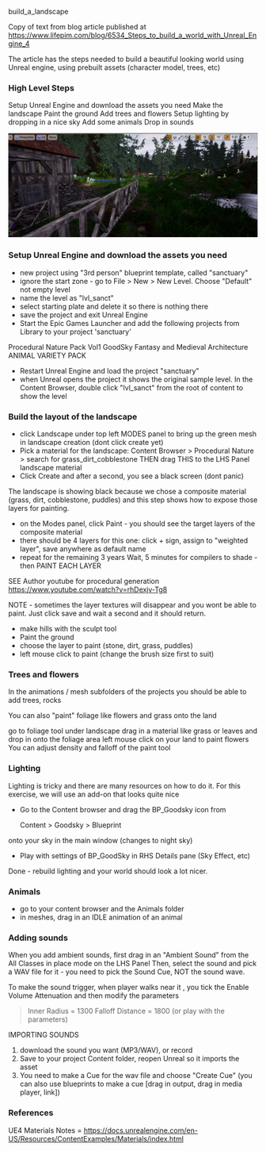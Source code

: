 build_a_landscape

Copy of text from blog article published at https://www.lifepim.com/blog/6534_Steps_to_build_a_world_with_Unreal_Engine_4

The article has the steps needed to build a beautiful looking world using Unreal engine, using prebuilt assets (character model, trees, etc)

### High Level Steps

Setup Unreal Engine and download the assets you need
Make the landscape
Paint the ground
Add trees and flowers
Setup lighting by dropping in a nice sky
Add some animals
Drop in sounds

![Sample image of landscape in UE4](UE4_game_sanct_shed_side2.PNG "Sample image of landscape in UE4")

     

### Setup Unreal Engine and download the assets you need

- new project using "3rd person" blueprint template, called "sanctuary"
- ignore the start zone - go to File > New > New Level. Choose "Default" not empty level 
- name the level as "lvl_sanct"
- select starting plate and delete it so there is nothing there 
- save the project and exit Unreal Engine
- Start the Epic Games Launcher and add the following projects from Library to your project 'sanctuary' 

Procedural Nature Pack Vol1 
GoodSky 
Fantasy and Medieval Architecture 
ANIMAL VARIETY PACK 


- Restart Unreal Engine and load the project "sanctuary"
- when Unreal opens the project it shows the original sample level. In the Content Browser, double click "lvl_sanct" from the root of content to show the level 



### Build the layout of the landscape

- click Landscape under top left MODES panel to bring up the green mesh in landscape creation (dont click create yet) 
- Pick a material for the landscape: Content Browser > Procedural Nature > search for grass_dirt_cobblestone THEN drag THIS to the LHS Panel landscape material 
- Click Create and after a second, you see a black screen (dont panic)

The landscape is showing black because we chose a composite material (grass, dirt, cobblestone, puddles) and this step shows how to expose those layers for painting.
- on the Modes panel, click Paint - you should see the target layers of the composite material
- there should be 4 layers for this one: click + sign, assign to "weighted layer", save anywhere as default name
- repeat for the remaining 3 years
Wait, 5 minutes for compilers to shade - then PAINT EACH LAYER 


SEE Author youtube for procedural generation
https://www.youtube.com/watch?v=rhDexjv-Tg8

NOTE - sometimes the layer textures will disappear and you wont be able to paint. Just click save and wait a second and it should return. 


- make hills with the sculpt tool
- Paint the ground
- choose the layer to paint (stone, dirt, grass, puddles)
- left mouse click to paint (change the brush size first to suit)


### Trees and flowers
In the animations / mesh subfolders of the projects you should be able to add trees, rocks

You can also "paint" foliage like flowers and grass onto the land 

go to foliage tool under landscape
drag in a material like grass or leaves and drop in onto the foliage area
left mouse click on your land to paint flowers
You can adjust density and falloff of the paint tool


### Lighting
Lighting is tricky and there are many resources on how to do it. For this exercise, we will use an add-on that looks quite nice

- Go to the Content browser and drag the BP_Goodsky icon from  

   Content > Goodsky > Blueprint

 onto your sky in the main window (changes to night sky)

- Play with settings of BP_GoodSky  in RHS Details pane (Sky Effect, etc)

Done - rebuild lighting and your world should look a lot nicer.

### Animals

- go to your content browser and the Animals folder
- in meshes, drag in an IDLE animation of an animal

### Adding sounds

When you add ambient sounds, first drag in an "Ambient Sound" from the All Classes in place mode on the LHS Panel
Then, select the sound and pick a WAV file for it - you need to pick the Sound Cue, NOT the sound wave.

To make the sound trigger, when player walks near it , you tick the Enable Volume Attenuation and then modify the parameters 
>    Inner Radius = 1300
>    Falloff Distance = 1800 (or play with the parameters)


IMPORTING SOUNDS

1. download the sound you want (MP3/WAV), or record 
2. Save to your project Content folder, reopen Unreal so it imports the asset
3. You need to make a Cue for the wav file and choose "Create Cue"
  (you can also use blueprints to make a cue [drag in output, drag in media player, link])



### References

UE4 Materials Notes = https://docs.unrealengine.com/en-US/Resources/ContentExamples/Materials/index.html

